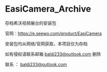 # EasiCamera_Archive
存档希沃视频展台的安装包

官网：https://e.seewo.com/product/EasiCamera

安装包均从网络/官网获取，本项目仅为存档

如有侵权请联系邮箱 baldi233@outlook.com 删除

联系 ： baldi233@outlook.com
